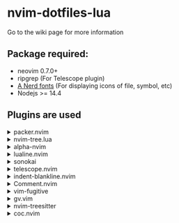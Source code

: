 # nvim-dotfiles-lua

Go to the wiki page for more information

## Package required:
- neovim 0.7.0+
- ripgrep (For Telescope plugin)
- [A Nerd fonts](https://www.nerdfonts.com/font-downloads) (For displaying icons of file, symbol, etc)
- Nodejs >= 14.4

## Plugins are used
<details><summary>packer.nvim</summary>
  
[wbthomason/packer.nvim](https://github.com/wbthomason/packer.nvim):
Plugin/package management for Neovim written in Lua.
</details>

<details><summary>nvim-tree.lua</summary>
  
[kyazdani42/nvim-tree.lua](https://github.com/kyazdani42/nvim-tree.lua):
A File Explorer for Neovim written in Lua, use with `kyazdani42/nvim-web-devicons` for file icons

Key mapping:
  
`Enter`: open a file

`Ctrl` + `t`: open a file in a new tab

`Ctrl` + `v`: open a file in a vertical split window

`Ctrl` + `x`: open a file in a horizontal split window
</details>

<details><summary>alpha-nvim</summary>
  
[goolord/alpha-nvim](https://github.com/goolord/alpha-nvim): 
a fast and fully customizable greeter for neovim.
</details>

<details><summary>lualine.nvim</summary>

[vim-lualine/lualine.nvim](https://github.com/nvim-lualine/lualine.nvim): A blazing fast and easy to configure Neovim statusline written in Lua.
</details>

<details><summary>sonokai</summary>

[sainnhe/sonokai](https://github.com/sainnhe/sonokai): colorscheme is compatible with MacOS built-in terminal and MobaXterm.
</details>

<details><summary>telescope.nvim</summary>

[nvim-telescope/telescope.nvim](https://github.com/nvim-telescope/telescope.nvim): a highly extendable fuzzy finder over lists.
</details>

<details><summary>indent-blankline.nvim</summary>

[lukas-reineke/indent-blankline.nvim](https://github.com/lukas-reineke/indent-blankline.nvim): adds indentation guides to all lines (including empty lines).
</details>

<details><summary>Comment.nvim</summary>

[numToStr/Comment.nvim](https://github.com/numToStr/Comment.nvim): Smart and Powerful commenting plugin for neovim.
</details>

<details><summary>vim-fugitive</summary>

[tpope/vim-fugitive](https://github.com/tpope/vim-fugitive): working with Git.
</details>

<details><summary>gv.vim</summary>

[junegunn/gv.vim](https://github.com/junegunn/gv.vim): Git commit browser.
</details>

<details><summary>nvim-treesitter</summary>

[nvim-treesitter/nvim-treesitter](https://github.com/nvim-treesitter/nvim-treesitter): highlight code.
</details>

<details><summary>coc.nvim</summary>

[neoclide/coc.nvim](https://github.com/neoclide/coc.nvim): An awesome plugin with many features, autopair with `coc-pairs`, completion, go to definition, references, check error with extension for each programing languge, etc...
</details>
